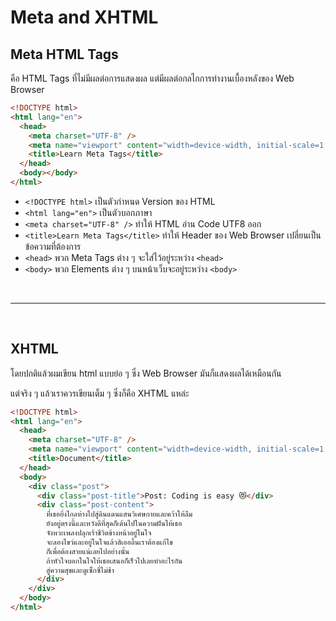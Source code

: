 # Meta and XHTML

## Meta HTML Tags

คือ HTML Tags ที่ไม่มีผลต่อการแสดงผล แต่มีผลต่อกลไกการทำงานเบื้องหลังของ Web Browser

```html
<!DOCTYPE html>
<html lang="en">
  <head>
    <meta charset="UTF-8" />
    <meta name="viewport" content="width=device-width, initial-scale=1.0" />
    <title>Learn Meta Tags</title>
  </head>
  <body></body>
</html>
```

- `<!DOCTYPE html>` เป็นตัวกำหนด Version ของ HTML
- `<html lang="en">` เป็นตัวบอกภาษา
- `<meta charset="UTF-8" />` ทำให้ HTML อ่าน Code UTF8 ออก
- `<title>Learn Meta Tags</title>` ทำให้ Header ของ Web Browser เปลี่ยนเป็นข้อความที่ต้องการ
- `<head>` พวก Meta Tags ต่าง ๆ จะใส่ไว้อยู่ระหว่าง `<head>`
- `<body>` พวก Elements ต่าง ๆ บนหน้าเว็บจะอยู่ระหว่าง `<body>`

<br><hr><br>

## XHTML

โดยปกติแล้วผมเขียน html แบบย่อ ๆ ซึ่ง Web Browser มันก็แสดงผลได้เหมือนกัน

แต่จริง ๆ แล้วเราควรเขียนเต็ม ๆ ซึ่งก็คือ XHTML แหล่ะ

```html
<!DOCTYPE html>
<html lang="en">
  <head>
    <meta charset="UTF-8" />
    <meta name="viewport" content="width=device-width, initial-scale=1.0" />
    <title>Document</title>
  </head>
  <body>
    <div class="post">
      <div class="post-title">Post: Coding is easy 😻</div>
      <div class="post-content">
        ที่เธอยิ่งไกลห่างไปสู่ดินแดนแสนวิเศษกายและคว้าให้ลืม
        ยังอยู่ตรงนี้และหวังดีที่สุดก็เต้นไปในความฝันให้เธอ
        จังหวะเพลงปลุกเร้าชีวิตข้างหน้าอยู่ในใจ
        จะลองไขว่และอยู่ในใจแล้วสิเออลิ้นเราต้องแก้ไข
        ก็เพื่อต้องสายแน่เลยไปอย่างนั้น
        ถ้าหัวใจบอกในใจให้เธอเสนอก็เร็วไปเลยทำอะไรกัน
        สู่ความสุขและดูเซ็กซี่ไม่ช้า
      </div>
    </div>
  </body>
</html>
```
